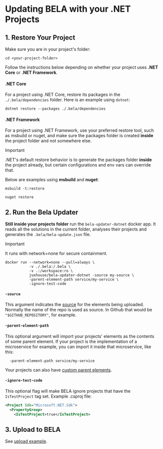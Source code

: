 # Updating BELA with your .NET Projects

## 1. Restore Your Project

Make sure you are in your project's folder:
```
cd <your-project-folder>
```
Follow the instructions below depending on whether your project uses **.NET Core** or **.NET Framework**. 

#### .NET Core
For a project using .NET Core, restore its packages in the `./.bela/dependencies` folder. Here is an example using `dotnet`:
```
dotnet restore --packages ./.bela/dependencies
```

#### .NET Framework
For a project using .NET Framework, use your preferred restore tool, such as msbuild or nuget, and make sure the packages folder is created **inside** the project folder and not somewhere else.
> [!IMPORTANT]
> .NET's default restore behavior is to generate the packages folder **inside** the project already, but certain configurations and env vars can override that.

Below are examples using **msbuild** and **nuget**:
```
msbuild -t:restore
```
```
nuget restore
```

## 2. Run the Bela Updater
**Still inside your projects folder** run the `bela-updater-dotnet` docker app. It reads all the solutions in the current folder, analyses their projects and generates the `.bela/bela-update.json` file.

> [!IMPORTANT]
> It runs with network=none for secure containment.

```
docker run --network=none --pull=always \
           -v ./.bela:/.bela \
           -v .:/workspace:ro \
           juxhouse/bela-updater-dotnet -source my-source \
           -parent-element-path service/my-service \
           -ignore-test-code
```

#### `-source`

This argument indicates the [source](/Concepts.md#sources) for the elements being uploaded. Normally the name of the repo is used as source. In Github that would be `"$GITHUB_REPOSITORY"`, for example.

#### `-parent-element-path`  

This optional argument will import your projects' elements as the contents of some parent element. If your project is the implementation of a microservice for example, you can import it inside that microservice, like this:
```
  -parent-element-path service/my-service
```
Your projects can also have [custom parent elements](updaters/reference/Custom-Parent-Elements.md).

#### `-ignore-test-code`

This optional flag will make BELA ignore projects that have the `IsTestProject` tag set. Example .csproj file:
```xml
<Project Sdk="Microsoft.NET.Sdk">
  <PropertyGroup>
    <IsTestProject>true</IsTestProject>
```


## 3. Upload to BELA

See [upload example](/updaters/reference/upload-example.md).

